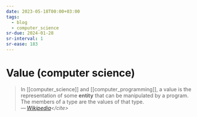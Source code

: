 ```yaml
---
date: 2023-05-18T00:00+03:00
tags:
  - blog
  - computer_science
sr-due: 2024-01-28
sr-interval: 1
sr-ease: 183
---
```


# Value (computer science)

> In [[computer_science]] and [[computer_programming]], a value is the
> representation of some **entity** that can be manipulated by a program. The
> members of a type are the values of that type.\
> — <cite>[Wikipedia](https://en.wikipedia.org/wiki/Value_\(computer_science\))</cite>
